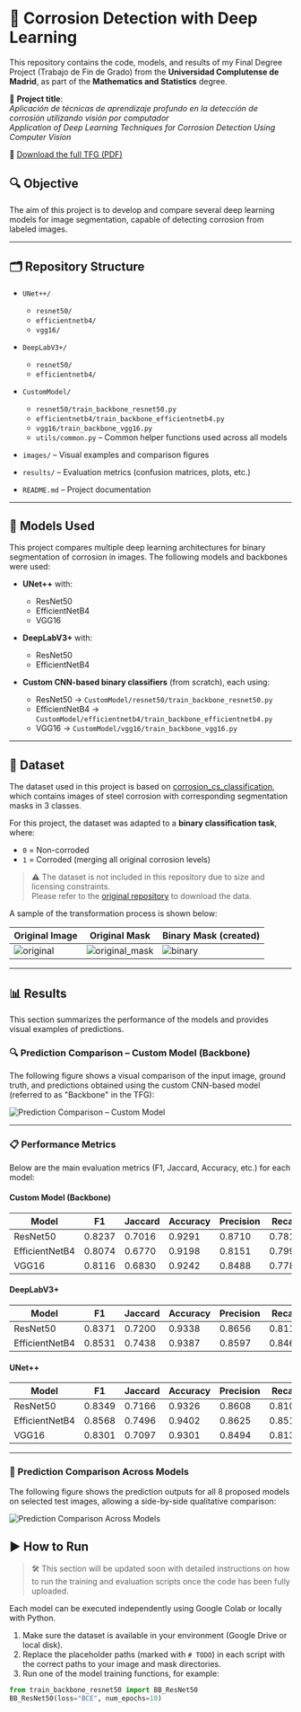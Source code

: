# 🧠 Corrosion Detection with Deep Learning

This repository contains the code, models, and results of my Final Degree Project (Trabajo de Fin de Grado) from the **Universidad Complutense de Madrid**, as part of the **Mathematics and Statistics** degree.

📘 **Project title**:  
*Aplicación de técnicas de aprendizaje profundo en la detección de corrosión utilizando visión por computador*  
*Application of Deep Learning Techniques for Corrosion Detection Using Computer Vision*

📄 [Download the full TFG (PDF)](TFG/CañeteMartiAlvaro_TFG.pdf)


## 🔍 Objective

The aim of this project is to develop and compare several deep learning models for image segmentation, capable of detecting corrosion from labeled images.

---

## 🗂️ Repository Structure

- `UNet++/`
  - `resnet50/`
  - `efficientnetb4/`
  - `vgg16/`

- `DeepLabV3+/`
  - `resnet50/`
  - `efficientnetb4/`

- `CustomModel/`
  - `resnet50/train_backbone_resnet50.py`
  - `efficientnetb4/train_backbone_efficientnetb4.py`
  - `vgg16/train_backbone_vgg16.py`
  - `utils/common.py` – Common helper functions used across all models


- `images/` – Visual examples and comparison figures  
- `results/` – Evaluation metrics (confusion matrices, plots, etc.)
- `README.md` – Project documentation

---

## 🧪 Models Used

This project compares multiple deep learning architectures for binary segmentation of corrosion in images. The following models and backbones were used:

- **UNet++** with:
  - ResNet50
  - EfficientNetB4
  - VGG16

- **DeepLabV3+** with:
  - ResNet50
  - EfficientNetB4

- **Custom CNN-based binary classifiers** (from scratch), each using:
  - ResNet50 → `CustomModel/resnet50/train_backbone_resnet50.py`
  - EfficientNetB4 → `CustomModel/efficientnetb4/train_backbone_efficientnetb4.py`
  - VGG16 → `CustomModel/vgg16/train_backbone_vgg16.py`


---

## 📁 Dataset

The dataset used in this project is based on [corrosion_cs_classification](https://github.com/beric7/corrosion_cs_classification), which contains images of steel corrosion with corresponding segmentation masks in 3 classes.

For this project, the dataset was adapted to a **binary classification task**, where:
- `0` = Non-corroded
- `1` = Corroded (merging all original corrosion levels)

> ⚠️ The dataset is not included in this repository due to size and licensing constraints.  
> Please refer to the [original repository](https://github.com/beric7/corrosion_cs_classification) to download the data.

A sample of the transformation process is shown below:

| Original Image | Original Mask | Binary Mask (created)|
|----------------|----------------|--------------|
| ![original](images/img_og.jpeg) | ![original_mask](images/mask_og.png) | ![binary](images/mask_bin.png) |

---

## 📊 Results

This section summarizes the performance of the models and provides visual examples of predictions.

### 🔍 Prediction Comparison – Custom Model (Backbone)

The following figure shows a visual comparison of the input image, ground truth, and predictions obtained using the custom CNN-based model (referred to as "Backbone" in the TFG):

![Prediction Comparison – Custom Model](results/Comparación_imágenes.png)


---

### 📋 Performance Metrics

Below are the main evaluation metrics (F1, Jaccard, Accuracy, etc.) for each model:

#### Custom Model (Backbone)

| Model            | F1     | Jaccard | Accuracy | Precision | Recall | Specificity | AUC    |
|------------------|--------|---------|----------|-----------|--------|-------------|--------|
| ResNet50         | 0.8237 | 0.7016  | 0.9291   | 0.8710    | 0.7819 | 0.9686      | 0.8711 |
| EfficientNetB4   | 0.8074 | 0.6770  | 0.9198   | 0.8151    | 0.7997 | 0.9517      | 0.8757 |
| VGG16            | 0.8116 | 0.6830  | 0.9242   | 0.8488    | 0.7784 | 0.9629      | 0.8706 |

#### DeepLabV3+

| Model            | F1     | Jaccard | Accuracy | Precision | Recall | Specificity | AUC    |
|------------------|--------|---------|----------|-----------|--------|-------------|--------|
| ResNet50         | 0.8371 | 0.7200  | 0.9338   | 0.8656    | 0.8110 | 0.9664      | 0.8887 |
| EfficientNetB4   | 0.8531 | 0.7438  | 0.9387   | 0.8597    | 0.8466 | 0.9632      | 0.9049 |

#### UNet++

| Model            | F1     | Jaccard | Accuracy | Precision | Recall | Specificity | AUC    |
|------------------|--------|---------|----------|-----------|--------|-------------|--------|
| ResNet50         | 0.8349 | 0.7166  | 0.9326   | 0.8608    | 0.8106 | 0.9651      | 0.8879 |
| EfficientNetB4   | 0.8568 | 0.7496  | 0.9402   | 0.8625    | 0.8515 | 0.9638      | 0.9077 |
| VGG16            | 0.8301 | 0.7097  | 0.9301   | 0.8494    | 0.8131 | 0.9613      | 0.8872 |

---

### 🧪 Prediction Comparison Across Models

The following figure shows the prediction outputs for all 8 proposed models on selected test images, allowing a side-by-side qualitative comparison:

![Prediction Comparison Across Models](results/predicciones.png)



## ▶️ How to Run

> 🛠️ This section will be updated soon with detailed instructions on how to run the training and evaluation scripts once the code has been fully uploaded.


Each model can be executed independently using Google Colab or locally with Python.

1. Make sure the dataset is available in your environment (Google Drive or local disk).
2. Replace the placeholder paths (marked with `# TODO`) in each script with the correct paths to your image and mask directories.
3. Run one of the model training functions, for example:

```python
from train_backbone_resnet50 import BB_ResNet50
BB_ResNet50(loss="BCE", num_epochs=10)

